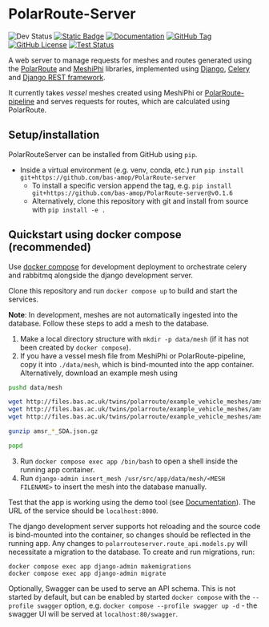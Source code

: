 # PolarRoute-Server

![Dev Status](https://img.shields.io/badge/Status-Active-green)
[![Static Badge](https://img.shields.io/badge/GitHub_repo-black?logo=github)](https://github.com/bas-amop/PolarRoute-server)
[![Documentation](https://img.shields.io/badge/Documentation-blue)](https://bas-amop.github.io/PolarRoute-server/)
[![GitHub Tag](https://img.shields.io/github/v/tag/bas-amop/PolarRoute-server?filter=v*.*.*&label=latest%20release)](https://github.com/bas-amop/PolarRoute-server/tags)
[![GitHub License](https://img.shields.io/github/license/bas-amop/PolarRoute-server)](https://github.com/bas-amop/PolarRoute-server/blob/main/LICENSE)
[![Test Status](https://img.shields.io/github/actions/workflow/status/bas-amop/polarroute-server/tests.yml?branch=main&event=push&label=tests)](https://github.com/bas-amop/PolarRoute-server/actions/workflows/tests.yml)

A web server to manage requests for meshes and routes generated using the [PolarRoute](https://github.com/bas-amop/PolarRoute) and [MeshiPhi](https://github.com/bas-amop/MeshiPhi/) libraries,
implemented using [Django](https://www.djangoproject.com/), [Celery](https://docs.celeryq.dev/) and [Django REST framework](https://www.django-rest-framework.org/).

It currently takes *vessel* meshes created using MeshiPhi or [PolarRoute-pipeline](https://github.com/bas-amop/PolarRoute-pipeline) and serves requests for routes, which are calculated using PolarRoute.

## Setup/installation

PolarRouteServer can be installed from GitHub using `pip`.

+ Inside a virtual environment (e.g. venv, conda, etc.) run `pip install git+https://github.com/bas-amop/PolarRoute-server`
  + To install a specific version append the tag, e.g. `pip install git+https://github.com/bas-amop/PolarRoute-server@v0.1.6`
  + Alternatively, clone this repository with git and install from source with `pip install -e .`

## Quickstart using docker compose (recommended)

Use [docker compose](https://docs.docker.com/compose/install/) for development deployment to orchestrate celery and rabbitmq alongside the django development server.

Clone this repository and run `docker compose up` to build and start the services.

**Note**: In development, meshes are not automatically ingested into the database. Follow these steps to add a mesh to the database.

1. Make a local directory structure with `mkdir -p data/mesh` (if it has not been created by `docker compose`).
2. If you have a vessel mesh file from MeshiPhi or PolarRoute-pipeline, copy it into `./data/mesh`, which is bind-mounted into the app container. Alternatively, download an example mesh using 

```sh
pushd data/mesh

wget http://files.bas.ac.uk/twins/polarroute/example_vehicle_meshes/amsr_southern_SDA.json.gz && \
wget http://files.bas.ac.uk/twins/polarroute/example_vehicle_meshes/amsr_central_SDA.json.gz && \
wget http://files.bas.ac.uk/twins/polarroute/example_vehicle_meshes/amsr_northern_SDA.json.gz

gunzip amsr_*_SDA.json.gz

popd
```

3. Run `docker compose exec app /bin/bash` to open a shell inside the running app container.
4. Run `django-admin insert_mesh /usr/src/app/data/mesh/<MESH FILENAME>` to insert the mesh into the database manually.

Test that the app is working using the demo tool (see [Documentation](https://bas-amop.github.io/PolarRoute-server/requesting-routes/#using-the-in-built-demo-utility-simplest)). The URL of the service should be `localhost:8000`.

The django development server supports hot reloading and the source code is bind-mounted into the container, so changes should be reflected in the running app. Any changes to `polarrouteserver.route_api.models.py` will necessitate a migration to the database. To create and run migrations, run:

```
docker compose exec app django-admin makemigrations
docker compose exec app django-admin migrate
```

Optionally, Swagger can be used to serve an API schema. This is not started by default, but can be enabled by started `docker compose` with the `--profile swagger` option, e.g. `docker compose --profile swagger up -d` - the swagger UI will be served at `localhost:80/swagger`.
